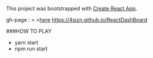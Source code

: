 This project was bootstrapped with [Create React App](https://github.com/facebookincubator/create-react-app).


gh-page : = >[here](https://4sizn.github.io/ReactDashBoard)
https://4sizn.github.io/ReactDashBoard


###HOW TO PLAY
- yarn start
- npm run start